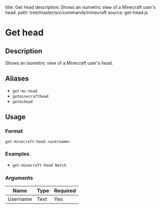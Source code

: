 title: Get head
description: Shows an isometric view of a Minecraft user's head.
path: tree/master/src/commands/minecraft
source: get-head.js

# Get head

## Description

Shows an isometric view of a Minecraft user's head.

## Aliases

* `get-mc-head`
* `getminecrafthead`
* `getmchead`

## Usage

### Format

`get-minecraft-head <username>`

### Examples

* `get-minecraft-head Notch`

### Arguments

| Name     | Type | Required |
|----------|------|----------|
| Username | Text | Yes      |
